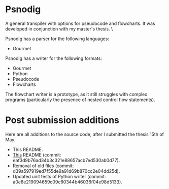 # Psnodig

A general transpiler with options for pseudocode and flowcharts. It was developed in conjunction with my master's thesis. \

Psnodig has a parser for the following languages:
- Gourmet

Psnodig has a writer for the following formats:
- Gourmet
- Python
- Pseudocode
- Flowcharts

The flowchart writer is a prototype, as it still struggles with complex programs (particularly the presence of nested control flow statements).

# Post submission additions

Here are all additions to the source code, after I submitted the thesis 15th of May.

- This README.
- [This](https://github.com/sergiosja/Psnodig) README (commit: eaf3d9b76ad34b3c321e88657acb7ed530ab0d77).
- Removal of old files (commit: d39a597919ed7f55de9a91d69b870cc2e04dd25d).
- Updated unit tests of Python writer (commit: a0e8e219094659c09c60344b46036f04e98d5133).
